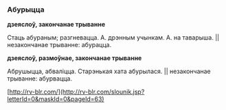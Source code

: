 ### Абурыцца
**дзеяслоў, закончанае трыванне**

Стаць абураным; разгневацца. А. дрэнным учынкам. А. на таварыша. || незакончанае трыванне: абурацца.

**дзеяслоў, размоўнае, закончанае трыванне**

Абрушыцца, абваліцца. Старэнькая хата абурылася. || незакончанае трыванне: абурвацца.

<a rel="author">[http://rv-blr.com/](http://rv-blr.com/slounik.jsp?letterId=0&maskId=0&pageId=63)</a>

